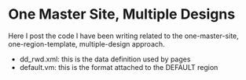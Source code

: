 # One Master Site, Multiple Designs

Here I post the code I have been writing related to the one-master-site, one-region-template, multiple-design approach.

<ul>
<li>dd_rwd.xml: this is the data definition used by pages</li>
<li>default.vm: this is the format attached to the DEFAULT region</li>
</ul>